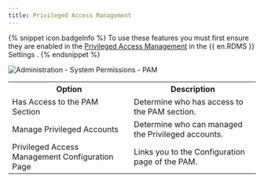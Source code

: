 ```yaml
---
title: Privileged Access Management
---
```

{% snippet icon.badgeInfo %} 
To use these features you must first ensure they are enabled in the [Privileged Access Management](/server/web-interface/administration/configuration/server-settings/security/priviledge-access-management/) in the {{ en.RDMS }} Settings . 
{% endsnippet %}

![Administration - System Permissions - PAM](/img/en/server/AdminPAM.png) 
 
<table>
	<tr>
		<th>
Option 
		</th>
		<th>
Description 
		</th>
	</tr>
	<tr>
		<td>
Has Access to the PAM Section 
		</td>
		<td>
Determine who has access to the PAM section. 
		</td>
	</tr>
	<tr>
		<td>
Manage Privileged Accounts 
		</td>
		<td>
Determine who can managed the Privileged accounts. 
		</td>
	</tr>
	<tr>
		<td>
Privileged Access Management Configuration Page 
		</td>
		<td>
Links you to the Configuration page of the PAM. 
		</td>
	</tr>
</table>


